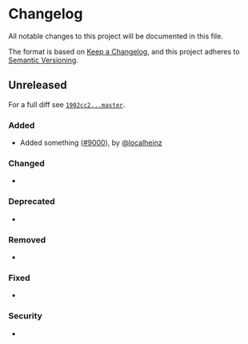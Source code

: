 # Changelog

All notable changes to this project will be documented in this file.

The format is based on [Keep a Changelog](https://keepachangelog.com/en/1.0.0/), and this project adheres to [Semantic Versioning](https://semver.org/spec/v2.0.0.html).

## Unreleased

For a full diff see [`1902cc2...master`][1902cc2...master].

### Added

* Added something ([#9000]), by [@localheinz]

### Changed

*

### Deprecated

*

### Removed

*

### Fixed

*

### Security

*

[1902cc2...master]: https://github.com/localheinz/php-library-template/compare/1902cc2...master

[#9000]: https://github.com/localheinz/php-library-template/pull/9000

[@localheinz]: https://github.com/localheinz
